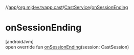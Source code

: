 //[app](../../../index.md)/[org.mjdev.tvapp.cast](../index.md)/[CastService](index.md)/[onSessionEnding](on-session-ending.md)

# onSessionEnding

[androidJvm]\
open override fun [onSessionEnding](on-session-ending.md)(session: CastSession)
